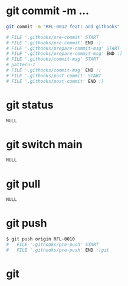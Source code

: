 # git commit -m ...
```sh
git commit -m "RFL-0012 feat: add githooks"

# FILE '.githooks/pre-commit' START
# FILE '.githooks/pre-commit' END :)
# FILE '.githooks/prepare-commit-msg' START
# FILE '.githooks/prepare-commit-msg' END :)
# FILE '.githooks/commit-msg' START
# pattern-1
# FILE '.githooks/commit-msg' END :)
# FILE '.githooks/post-commit' START
# FILE '.githooks/post-commit' END :)
```

# git status
```sh
NULL
```



# git switch main 
```sh
NULL
```

# git pull 
```sh
NULL
```

# git push 
```sh
$ git push origin RFL-0010
#   FILE '.githooks/pre-push' START
#   FILE '.githooks/pre-push' END :)git 
```

# git 
```sh

```